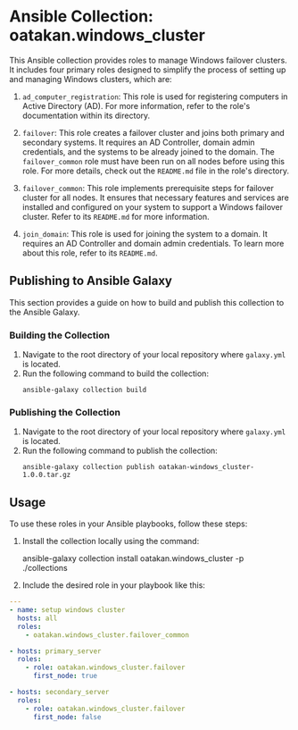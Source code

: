 # Ansible Collection: oatakan.windows_cluster

This Ansible collection provides roles to manage Windows failover clusters. It includes four primary roles designed to simplify the process of setting up and managing Windows clusters, which are:

1. `ad_computer_registration`: This role is used for registering computers in Active Directory (AD). For more information, refer to the role's documentation within its directory.

2. `failover`: This role creates a failover cluster and joins both primary and secondary systems. It requires an AD Controller, domain admin credentials, and the systems to be already joined to the domain. The `failover_common` role must have been run on all nodes before using this role. For more details, check out the `README.md` file in the role's directory.

3. `failover_common`: This role implements prerequisite steps for failover cluster for all nodes. It ensures that necessary features and services are installed and configured on your system to support a Windows failover cluster. Refer to its `README.md` for more information.

4. `join_domain`: This role is used for joining the system to a domain. It requires an AD Controller and domain admin credentials. To learn more about this role, refer to its `README.md`.

## Publishing to Ansible Galaxy

This section provides a guide on how to build and publish this collection to the Ansible Galaxy.

### Building the Collection

1. Navigate to the root directory of your local repository where `galaxy.yml` is located.
2. Run the following command to build the collection:
   ```shell
   ansible-galaxy collection build

### Publishing the Collection

1. Navigate to the root directory of your local repository where `galaxy.yml` is located.
2. Run the following command to publish the collection:
   ```shell
   ansible-galaxy collection publish oatakan-windows_cluster-1.0.0.tar.gz

## Usage

To use these roles in your Ansible playbooks, follow these steps:

1. Install the collection locally using the command:

    ansible-galaxy collection install oatakan.windows_cluster -p ./collections

2. Include the desired role in your playbook like this:
 ```yaml
 ---
 - name: setup windows cluster
   hosts: all
   roles:
     - oatakan.windows_cluster.failover_common

 - hosts: primary_server
   roles:
     - role: oatakan.windows_cluster.failover
       first_node: true

 - hosts: secondary_server
   roles:
     - role: oatakan.windows_cluster.failover
       first_node: false
```

